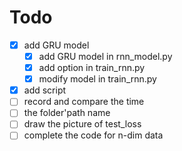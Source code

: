 # Todo
- [x] add GRU model
    - [x] add GRU model in rnn_model.py
    - [x] add option in train_rnn.py
    - [x] modify model in train_rnn.py
- [x] add script
- [ ] record and compare the time
- [ ] the folder'path name
- [ ] draw the picture of test_loss
- [ ] complete the code for n-dim data